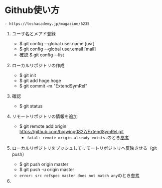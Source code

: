 # Github使い方
    - https://techacademy.jp/magazine/6235
    
1. ユーザ名とメアド登録
    - $ git config --global user.name [usr]
    - $ git config --global user.email [mail]
    - 確認 $ git config --list

2. ローカルリポジトリの作成
    - $ git init
    - $ git add hoge.hoge
    - $ git commit -m "ExtendSymRel"

3. 確認
    - $ git status

4. リモートリポジトリの情報を追加
    - $ git remote add origin https://github.com/bigwing0827/ExtendSymRel.git
        - `fatal: remote origin already exists.`のとき[参考](https://qiita.com/yu-ki0718/items/3c8aae2c81ca3f82f522)

5. ローカルリポジトリをプッシュしてリモートリポジトリへ反映させる（git push）
    - $ git push origin master
    - $ git push -u origin master
    - `error: src refspec master does not match any`のとき[参考](https://qiita.com/kenkono/items/c488ec9559f6cca34313)

6. 
